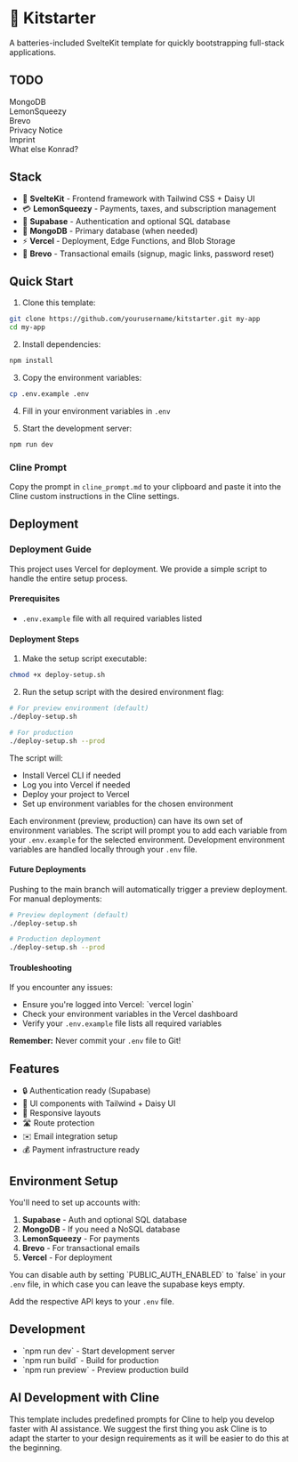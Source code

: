 
# 🚀 Kitstarter

A batteries-included SvelteKit template for quickly bootstrapping full-stack applications.

## TODO

MongoDB  
LemonSqueezy  
Brevo  
Privacy Notice  
Imprint  
What else Konrad?  

## Stack

- 🎯 **SvelteKit** - Frontend framework with Tailwind CSS + Daisy UI  
- 💳 **LemonSqueezy** - Payments, taxes, and subscription management  
- 🔐 **Supabase** - Authentication and optional SQL database  
- 🍃 **MongoDB** - Primary database (when needed)  
- ⚡ **Vercel** - Deployment, Edge Functions, and Blob Storage  
- 📧 **Brevo** - Transactional emails (signup, magic links, password reset)  

## Quick Start

1. Clone this template:  
```bash
git clone https://github.com/yourusername/kitstarter.git my-app
cd my-app
```

2. Install dependencies:  
```bash
npm install
```

3. Copy the environment variables:  
```bash
cp .env.example .env
```

4. Fill in your environment variables in `.env`  

5. Start the development server:  
```bash
npm run dev
```

### Cline Prompt

Copy the prompt in `cline_prompt.md` to your clipboard and paste it into the Cline custom instructions in the Cline settings.

## Deployment

### Deployment Guide  

This project uses Vercel for deployment. We provide a simple script to handle the entire setup process.  

#### Prerequisites  
- `.env.example` file with all required variables listed  

#### Deployment Steps  

1. Make the setup script executable:  
```bash
chmod +x deploy-setup.sh
```  

2. Run the setup script with the desired environment flag:  
```bash
# For preview environment (default)
./deploy-setup.sh

# For production
./deploy-setup.sh --prod
```  

The script will:  
- Install Vercel CLI if needed  
- Log you into Vercel if needed  
- Deploy your project to Vercel  
- Set up environment variables for the chosen environment  

Each environment (preview, production) can have its own set of environment variables. The script will prompt you to add each variable from your `.env.example` for the selected environment. Development environment variables are handled locally through your `.env` file.

#### Future Deployments  
Pushing to the main branch will automatically trigger a preview deployment. For manual deployments:  

```bash
# Preview deployment (default)
./deploy-setup.sh

# Production deployment
./deploy-setup.sh --prod
```  

#### Troubleshooting  
If you encounter any issues:  
- Ensure you're logged into Vercel: \`vercel login\`  
- Check your environment variables in the Vercel dashboard  
- Verify your `.env.example` file lists all required variables  

**Remember:** Never commit your `.env` file to Git!  

## Features

- 🔒 Authentication ready (Supabase)  
- 🎨 UI components with Tailwind + Daisy UI  
- 📱 Responsive layouts  
- 🛣️ Route protection  
- ✉️ Email integration setup  
- 💰 Payment infrastructure ready  

## Environment Setup

You'll need to set up accounts with:  

1. **Supabase** - Auth and optional SQL database  
2. **MongoDB** - If you need a NoSQL database  
3. **LemonSqueezy** - For payments  
4. **Brevo** - For transactional emails  
5. **Vercel** - For deployment  

You can disable auth by setting \`PUBLIC_AUTH_ENABLED\` to \`false\` in your `.env` file, in which case you can leave the supabase keys empty.  

Add the respective API keys to your `.env` file.  

## Development

- \`npm run dev\` - Start development server  
- \`npm run build\` - Build for production  
- \`npm run preview\` - Preview production build  

## AI Development with Cline

This template includes predefined prompts for Cline to help you develop faster with AI assistance. We suggest the first thing you ask Cline is to 
adapt the starter to your design requirements as it will be easier to do this at the beginning.
